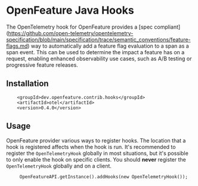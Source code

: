 # OpenFeature Java Hooks

The OpenTelemetry hook for OpenFeature provides
a [spec compliant] (https://github.com/open-telemetry/opentelemetry-specification/blob/main/specification/trace/semantic_conventions/feature-flags.md)
way to automatically add a feature flag
evaluation to a span as a span event. This can be used to determine the impact a feature has on a request,
enabling enhanced observability use cases, such as A/B testing or progressive feature releases.

## Installation

```
    <groupId>dev.openfeature.contrib.hooks</groupId>
	<artifactId>otel</artifactId>
	<version>0.4.0</version> 
```

## Usage

OpenFeature provider various ways to register hooks. The location that a hook is registered affects when the hook is
run. It's recommended to register the `OpenTelemetryHook` globally in most situations, but it's possible to only enable
the hook on specific clients. You should **never** register the `OpenTelemetryHook` globally and on a client.

```
     OpenFeatureAPI.getInstance().addHooks(new OpenTelemetryHook());
```